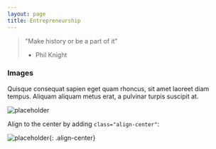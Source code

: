 ```yaml
---
layout: page
title: Entrepreneurship
---
```


> "Make history or be a part of it"
> - Phil Knight



### Images

Quisque consequat sapien eget quam rhoncus, sit amet laoreet diam tempus. Aliquam aliquam metus erat, a pulvinar turpis suscipit at.

![placeholder](/assets/profile2.jpg/200x200 "Small example image")
<!-- [placeholder](http://placehold.it/800x400 "Large example image") -->

Align to the center by adding `class="align-center"`:

![placeholder](http://placehold.it/400x200 "Medium example image"){: .align-center}
